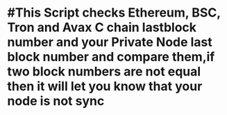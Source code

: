 # #This Script checks Ethereum, BSC, Tron and Avax C chain lastblock number and your Private Node last block number and compare them,if two block numbers are not equal then it will let you know that your node is not sync
